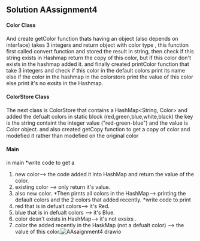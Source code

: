 ## Solution AAssignment4
#### Color Class

And create getColor function thats having an object (also depends on interface) takes 3  integers and return object with color type , this function first called convert function and stored the result in string, then check if this string exists in Hashmap return the copy of this color, but if this color don't exists in the hashmap added it. and finally created printColor function that take 3 integers and check if this color in the default colors print its name else if the color in the hashmap in the colorstore print the value of this color else print it's no exsits in the Hashmap.

#### ColorStore Class

The next class is ColorStore that contains a HashMap<String, Color> 
and added the defualt colors in static block (red,green,blue,white,black) the key is the string containt the integer value ("red-green-blue") and the value is Color object. and also created getCopy function to get a copy of color and modefied it rather than modefied on the original color

#### Main

in main 
*write code to get a 
1) new color--> the code added it into HashMap and return the value of the color.
2) existing color --> only return it's value.
3) also new color.
*Then pirnts all colors in the HashMap--> printing the default colors and the 2 colors that added recently.
*write code to print 
1) red that is in defualt colors--> it's Red.
2) blue that is in defualt colors --> it's Blue.
3) color dosn't exists in HashMap--> it's not exsixs .
4) color the added recently in the HaskMap (not a defualt color) --> the value of this color.![AAsaignment4 drawio](https://user-images.githubusercontent.com/92352860/198851696-f5930df1-b841-4a45-9dcb-df8df82f7c3e.png)
